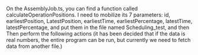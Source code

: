 
On the AssemblyJob.ts, you can find a function called calculateOperationPositions. 
I need to mobilize its 7 parameters: id, earliestPosition, LatestPosition, earliestTime, earliestPercentage, latestTime, latestPercentage, 
and put them in the file named Scheduling_test, and then Then perform the following actions (it has been decided that if the data is real numbers, the entire program can be run, but currently we need to fetch data from another file.)
